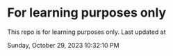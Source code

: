 # For learning purposes only
This repo is for learning purposes only.
Last updated at

Sunday, October 29, 2023 10:32:10 PM

